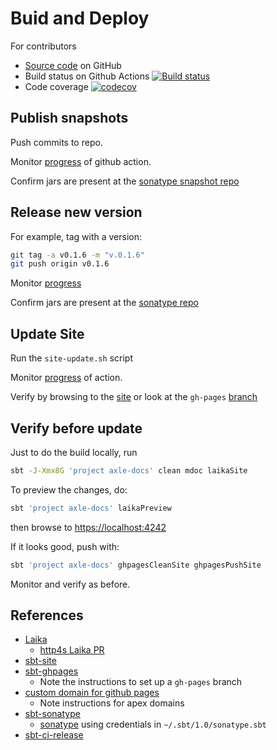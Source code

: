# Buid and Deploy

For contributors

* [Source code](https://github.com/axlelang/axle) on GitHub
* Build status on Github Actions [![Build status](https://github.com/axlelang/axle/workflows/CI%20Release/badge.svg)](https://github.com/axlelang/axle/actions?query=workflow%3A%22CI+Release%22)
* Code coverage [![codecov](http://codecov.io/github/axlelang/axle/coverage.svg?branch=main)](http://codecov.io/github/axlelang/axle?branch=main)

## Publish snapshots

Push commits to repo.

Monitor [progress](https://github.com/axlelang/axle/actions/workflows/ci-release.yml) of github action.

Confirm jars are present at the [sonatype snapshot repo](https://oss.sonatype.org/content/repositories/snapshots/org/axle-lang/)

## Release new version

For example, tag with a version:

```bash
git tag -a v0.1.6 -m "v.0.1.6"
git push origin v0.1.6
```

Monitor [progress](https://github.com/axlelang/axle/actions/workflows/ci-release.yml)

Confirm jars are present at the [sonatype repo](https://oss.sonatype.org/content/repositories/releases/org/axle-lang/)

## Update Site

Run the `site-update.sh` script

Monitor [progress](https://github.com/axlelang/axle/actions/workflows/pages/pages-build-deployment) of action.

Verify by browsing to the [site](https://www.axle-lang.org) or look at
the `gh-pages` [branch](https://github.com/axlelang/axle/tree/gh-pages)

## Verify before update

Just to do the build locally, run

```bash
sbt -J-Xmx8G 'project axle-docs' clean mdoc laikaSite
```

To preview the changes, do:

```bash
sbt 'project axle-docs' laikaPreview
```

then browse to [https://localhost:4242](https://localhost:4242)

If it looks good, push with:

```bash
sbt 'project axle-docs' ghpagesCleanSite ghpagesPushSite
```

Monitor and verify as before.

## References

* [Laika](https://planet42.github.io/Laika/index.html)
  * [http4s Laika PR](https://github.com/http4s/http4s/pull/5313)
* [sbt-site](https://www.scala-sbt.org/sbt-site/)
* [sbt-ghpages](https://github.com/sbt/sbt-ghpages)
  * Note the instructions to set up a `gh-pages` branch
* [custom domain for github pages](https://docs.github.com/en/pages/configuring-a-custom-domain-for-your-github-pages-site)
  * Note instructions for apex domains
* [sbt-sonatype](https://github.com/xerial/sbt-sonatype)
  * [sonatype](https://oss.sonatype.org/) using credentials in `~/.sbt/1.0/sonatype.sbt`
* [sbt-ci-release](https://github.com/sbt/sbt-ci-release)
